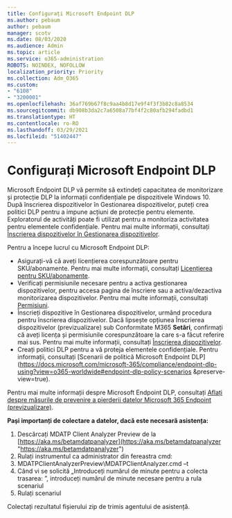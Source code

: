 ```yaml
---
title: Configurați Microsoft Endpoint DLP
ms.author: pebaum
author: pebaum
manager: scotv
ms.date: 08/03/2020
ms.audience: Admin
ms.topic: article
ms.service: o365-administration
ROBOTS: NOINDEX, NOFOLLOW
localization_priority: Priority
ms.collection: Adm_O365
ms.custom:
- "6108"
- "3200001"
ms.openlocfilehash: 36af769b67f8c9aa4b8d17e9f4f3f3b82c8a8534
ms.sourcegitcommit: db908b3da2c7a6508a77bf4f2c80afb294fadbd1
ms.translationtype: HT
ms.contentlocale: ro-RO
ms.lasthandoff: 03/29/2021
ms.locfileid: "51402447"
---
```

# <a name="configure-endpoint-dlp"></a>Configurați Microsoft Endpoint DLP

Microsoft Endpoint DLP vă permite să extindeți capacitatea de monitorizare și protecție DLP la informații confidențiale pe dispozitivele Windows 10. După înscrierea dispozitivelor în Gestionarea dispozitivelor, puteți crea politici DLP pentru a impune acțiuni de protecție pentru elemente. Exploratorul de activități poate fi utilizat pentru a monitoriza activitatea pentru elementele confidențiale. Pentru mai multe informații, consultați [Înscrierea dispozitivelor în Gestionarea dispozitivelor](https://docs.microsoft.com/microsoft-365/compliance/endpoint-dlp-getting-started#onboarding-devices-into-device-management).  

Pentru a începe lucrul cu Microsoft Endpoint DLP:

- Asigurați-vă că aveți licențierea corespunzătoare pentru SKU/abonamente. Pentru mai multe informații, consultați [Licențierea pentru SKU/abonamente](https://docs.microsoft.com/microsoft-365/compliance/endpoint-dlp-getting-started#skusubscriptions-licensing).
- Verificați permisiunile necesare pentru a activa gestionarea dispozitivelor, pentru accesa pagina de înscriere sau a activa/dezactiva monitorizarea dispozitivelor. Pentru mai multe informații, consultați [Permisiuni](https://docs.microsoft.com/microsoft-365/compliance/endpoint-dlp-getting-started#permissions).
- Înscrieți dispozitive în Gestionarea dispozitivelor, urmând procedura pentru înscrierea dispozitivelor. Dacă lipsește opțiunea Înscrierea dispozitivelor (previzualizare) sub Conformitate M365  **Setări**, confirmați că aveți licența și permisiunile corespunzătoare la care s-a făcut referire mai sus. Pentru mai multe informații, consultați [Înscrierea dispozitivelor](https://docs.microsoft.com/microsoft-365/compliance/endpoint-dlp-getting-started#onboarding-devices). 
- Creați politici DLP pentru a vă proteja elementele confidențiale. Pentru informații, consultați [Scenarii de politică Microsoft Endpoint DLP](https://docs.microsoft.com/microsoft-365/compliance/endpoint-dlp-using?view=o365-worldwide#endpoint-dlp-policy-scenarios &preserve-view=true).

Pentru mai multe informații despre Microsoft Endpoint DLP, consultați [Aflați despre măsurile de prevenire a pierderii datelor Microsoft 365 Endpoint (previzualizare)](https://docs.microsoft.com/microsoft-365/compliance/endpoint-dlp-learn-about).

**Pași importanți de colectare a datelor, dacă este necesară asistența:**

1. Descărcați MDATP Client Analyzer Preview de la [https://aka.ms/betamdatpanalyzer](https://aka.ms/betamdatpanalyzer "https://aka.ms/betamdatpanalyzer")
2. Rulați instrumentul ca administrator din fereastra cmd:
3. MDATPClientAnalyzerPreview\MDATPClientAnalyzer.cmd –t
4. Când vi se solicită „Introduceți numărul de minute pentru a colecta trasarea: ”, introduceți numărul de minute necesare pentru a rula scenariul
5. Rulați scenariul

Colectați rezultatul fișierului zip de trimis agentului de asistență.
